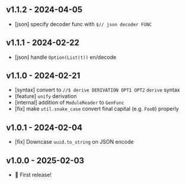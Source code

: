 ## v1.1.2 - 2024-04-05

- [json] specify decoder func with `$// json decoder FUNC`

## v1.1.1 - 2024-02-22

- [json] handle `Option(List(t))` en/decode

## v1.1.0 - 2024-02-21

- [syntax] convert to `//$ derive DERIVATION OPT1 OPT2` `derive` syntax
- [feature] `unify` derivation
- [internal] addition of `ModuleReader` to `GenFunc`
- [fix] make `util.snake_case` convert final capital (e.g. `FooB`) properly

## v1.0.1 - 2024-02-04

- [fix] Downcase `uuid.to_string` on JSON encode

## v1.0.0 - 2025-02-03

- 🎉 First release!
